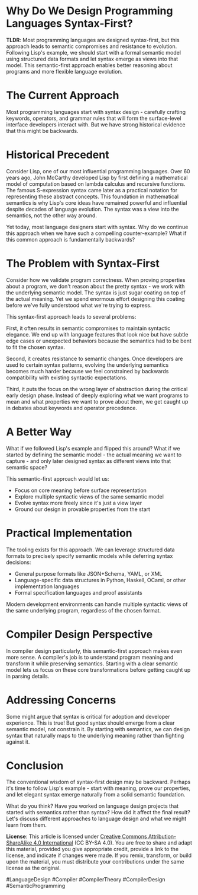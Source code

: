 # Why Do We Design Programming Languages Syntax-First?

**TLDR**: Most programming languages are designed syntax-first, but this approach leads to semantic compromises and resistance to evolution. Following Lisp's example, we should start with a formal semantic model using structured data formats and let syntax emerge as views into that model. This semantic-first approach enables better reasoning about programs and more flexible language evolution.

# The Current Approach
Most programming languages start with syntax design - carefully crafting keywords, operators, and grammar rules that will form the surface-level interface developers interact with. But we have strong historical evidence that this might be backwards.

# Historical Precedent
Consider Lisp, one of our most influential programming languages. Over 60 years ago, John McCarthy developed Lisp by first defining a mathematical model of computation based on lambda calculus and recursive functions. The famous S-expression syntax came later as a practical notation for representing these abstract concepts. This foundation in mathematical semantics is why Lisp's core ideas have remained powerful and influential despite decades of language evolution. The syntax was a view into the semantics, not the other way around.

Yet today, most language designers start with syntax. Why do we continue this approach when we have such a compelling counter-example? What if this common approach is fundamentally backwards?

# The Problem with Syntax-First
Consider how we validate program correctness. When proving properties about a program, we don't reason about the pretty syntax - we work with the underlying semantic model. The syntax is just sugar coating on top of the actual meaning. Yet we spend enormous effort designing this coating before we've fully understood what we're trying to express.

This syntax-first approach leads to several problems:

First, it often results in semantic compromises to maintain syntactic elegance. We end up with language features that look nice but have subtle edge cases or unexpected behaviors because the semantics had to be bent to fit the chosen syntax.

Second, it creates resistance to semantic changes. Once developers are used to certain syntax patterns, evolving the underlying semantics becomes much harder because we feel constrained by backwards compatibility with existing syntactic expectations.

Third, it puts the focus on the wrong layer of abstraction during the critical early design phase. Instead of deeply exploring what we want programs to mean and what properties we want to prove about them, we get caught up in debates about keywords and operator precedence.

# A Better Way
What if we followed Lisp's example and flipped this around? What if we started by defining the semantic model - the actual meaning we want to capture - and only later designed syntax as different views into that semantic space?

This semantic-first approach would let us:
- Focus on core meaning before surface representation
- Explore multiple syntactic views of the same semantic model
- Evolve syntax more freely since it's just a view layer
- Ground our design in provable properties from the start

# Practical Implementation
The tooling exists for this approach. We can leverage structured data formats to precisely specify semantic models while deferring syntax decisions:
- General purpose formats like JSON+Schema, YAML, or XML
- Language-specific data structures in Python, Haskell, OCaml, or other implementation languages
- Formal specification languages and proof assistants

Modern development environments can handle multiple syntactic views of the same underlying program, regardless of the chosen format.

# Compiler Design Perspective
In compiler design particularly, this semantic-first approach makes even more sense. A compiler's job is to understand program meaning and transform it while preserving semantics. Starting with a clear semantic model lets us focus on these core transformations before getting caught up in parsing details.

# Addressing Concerns
Some might argue that syntax is critical for adoption and developer experience. This is true! But good syntax should emerge from a clear semantic model, not constrain it. By starting with semantics, we can design syntax that naturally maps to the underlying meaning rather than fighting against it.

# Conclusion
The conventional wisdom of syntax-first design may be backward. Perhaps it's time to follow Lisp's example - start with meaning, prove our properties, and let elegant syntax emerge naturally from a solid semantic foundation.

What do you think? Have you worked on language design projects that started with semantics rather than syntax? How did it affect the final result? Let's discuss different approaches to language design and what we might learn from them.

**License**: This article is licensed under
[Creative Commons Attribution-ShareAlike 4.0 International](https://creativecommons.org/licenses/by-sa/4.0/)
(CC BY-SA 4.0). You are free to share and adapt this material, provided you
give appropriate credit, provide a link to the license, and indicate if changes
were made. If you remix, transform, or build upon the material, you must
distribute your contributions under the same license as the original.

#LanguageDesign #Compiler #CompilerTheory #CompilerDesign #SemanticProgramming

